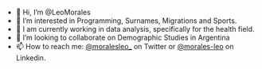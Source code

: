 - 👋 Hi, I’m @LeoMorales
- 👀 I’m interested in Programming, Surnames, Migrations and Sports.
- 🌱 I am currently working in data analysis, specifically for the health field.
- 💞️ I’m looking to collaborate on Demographic Studies in Argentina
- 📫 How to reach me: [@moralesleo_](https://twitter.com/moralesleo_) on Twitter or [@morales-leo](https://www.linkedin.com/in/morales-leo/) on Linkedin.

<!---
LeoMorales/LeoMorales is a ✨ special ✨ repository because its `README.md` (this file) appears on your GitHub profile.
You can click the Preview link to take a look at your changes.
--->
